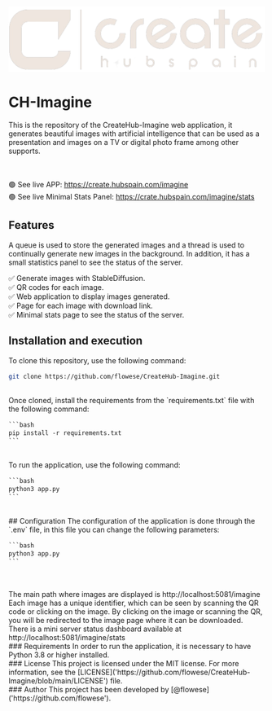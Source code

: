 ![create_logo](https://github.com/flowese/CreateHub-Imagine/blob/main/src/static/imgs/logo_wide.png?raw=true)

# CH-Imagine
This is the repository of the CreateHub-Imagine web application, it generates beautiful images with artificial intelligence that can be used as a presentation and images on a TV or digital photo frame among other supports.

<br><br>
🟢 See live APP: https://create.hubspain.com/imagine
<br>
🟢 See live Minimal Stats Panel: https://crate.hubspain.com/imagine/stats
<br>
## Features
A queue is used to store the generated images and a thread is used to continually generate new images in the background. In addition, it has a small statistics panel to see the status of the server.
<br>

✅ Generate images with StableDiffusion.<br>
✅ QR codes for each image.<br>
✅ Web application to display images generated.<br>
✅ Page for each image with download link.<br>
✅ Minimal stats page to see the status of the server.<br>

## Installation and execution
To clone this repository, use the following command:

```bash
git clone https://github.com/flowese/CreateHub-Imagine.git
```
<br>
Once cloned, install the requirements from the `requirements.txt` file with the following command:
<br>
    
    ```bash
    pip install -r requirements.txt
    ```
<br>
To run the application, use the following command:
<br>

    ```bash
    python3 app.py
    ```
<br>
## Configuration
The configuration of the application is done through the `.env` file, in this file you can change the following parameters:

    ```bash
    python3 app.py
    ```
<br>

<br>
The main path where images are displayed is http://localhost:5081/imagine
<br>
Each image has a unique identifier, which can be seen by scanning the QR code or clicking on the image. By clicking on the image or scanning the QR, you will be redirected to the image page where it can be downloaded.
<br>
There is a mini server status dashboard available at http://localhost:5081/imagine/stats
<br>
### Requirements
In order to run the application, it is necessary to have Python 3.8 or higher installed.
<br>
### License
This project is licensed under the MIT license. For more information, see the [LICENSE]('https://github.com/flowese/CreateHub-Imagine/blob/main/LICENSE') file.
<br>
### Author
This project has been developed by [@flowese]('https://github.com/flowese').
